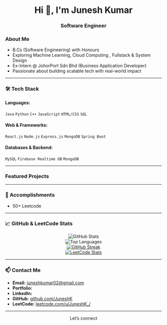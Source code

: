 <h1 align="center">Hi 👋, I'm Junesh Kumar</h1>
<h3 align="center"> Software Engineer</h3>


### About Me
-  B.Cs (Software Engineering) with Honours 
-  Exploring Machine Learning, Cloud Computing , Fullstack & System Design  
-  Ex-Intern @ JohorPort Sdn Bhd (Business Application Developer)
-  Passionate about building scalable tech with real-world impact

---

### 🛠️ Tech Stack

#### Languages:
`Java` `Python` `C++` `JavaScript` `HTML/CSS` `SQL`

#### Web & Frameworks:
`React.js`  `Node.js` `Express.js` `MongoDB` `Spring Boot`

#### Databases & Backend:
`MySQL` `Firebase Realtime DB` `MongoDB` 

---

###  Featured Projects


---

### 🏅 Accomplishments
- 50+ Leetcode

---

### 📈 GitHub & LeetCode Stats

<div align="center">

![GitHub Stats](https://github-readme-stats.vercel.app/api?username=JuneshK&show_icons=true&theme=radical)  
![Top Languages](https://github-readme-stats.vercel.app/api/top-langs/?username=JuneshK&layout=compact&theme=radical)  
[![GitHub Streak](https://streak-stats.demolab.com?user=JuneshK&theme=radical)](https://git.io/streak-stats)  
[![LeetCode Stats](https://leetcard.jacoblin.cool/JuneshK?theme=dark&font=Fira%20Code&ext=heatmap)](https://leetcode.com/u/JuneshK/)

</div>

---

### 📫 Contact Me

-  **Email:** juneshkumar02@gmail.com    
-  **Portfolio:** 
-  **LinkedIn:** 
-  **GitHub:** [github.com/JuneshK](https://github.com/JuneshK)  
-  **LeetCode:** [leetcode.com/u/JuneshK_/](https://leetcode.com/u/JuneshK/)

---

<div align="center"> Let’s connect </div>
